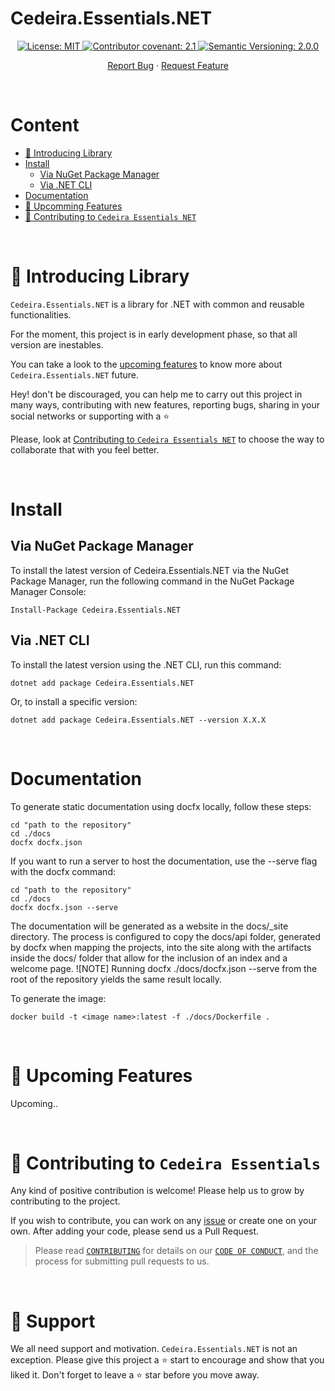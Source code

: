 # Cedeira.Essentials.NET <!-- omit in toc -->

<div style="text-align: center;">
  <a href="https://github.com/cedeirasf/Cedeira.Essentials.NET/blob/main/LICENSE">
    <img alt="License: MIT" src="https://img.shields.io/badge/License-MIT-yellow.svg">
  </a>

  <a href="https://github.com/cedeirasf/Cedeira.Essentials.NET/blob/main/CODE_OF_CONDUCT.md">
    <img alt="Contributor covenant: 2.1" src="https://img.shields.io/badge/Contributor%20Covenant-2.1-4baaaa.svg">
  </a>

  <a href="https://semver.org/">
    <img alt="Semantic Versioning: 2.0.0" src="https://img.shields.io/badge/Semantic--Versioning-2.0.0-a05f79?logo=semantic-release&logoColor=f97ff0">
  </a>

  <br />

  <a href="https://github.com/cedeirasf/Cedeira.Essentials.NET/issues/new/choose">Report Bug</a>
  ·
  <a href="https://github.com/cedeirasf/Cedeira.Essentials.NET/issues/new/choose">Request Feature</a>
</div>

&nbsp;

# Content <!-- omit in toc -->
- [:wave: Introducing Library](#wave-introducing-library)
- [Install](#install)
	- [Via NuGet Package Manager](#via-nuget-package-manager)
	- [Via .NET CLI](#via-net-cli)
- [Documentation](#documentation)
- [:rocket: Upcomming Features](#rocket-upcoming-features)
- [:handshake: Contributing to `Cedeira Essentials NET`](#handshake-contributing-to-Cedeira-Essentials)


&nbsp;
# :wave: Introducing Library
`Cedeira.Essentials.NET` is a library for .NET with common and reusable functionalities.

For the moment, this project is in early development phase, so that all version are inestables.

You can take a look to the [upcoming features](#rocket-upcomming-features) to know more about `Cedeira.Essentials.NET` future.

Hey! don't be discouraged, you can help me to carry out this project in many ways, contributing with new features, reporting bugs, sharing in your social networks or supporting with a :star:

Please, look at [Contributing to `Cedeira Essentials NET`](#handshake-contributing-to-Cedeira-Essentials) to choose the way to collaborate that with you feel better.

&nbsp;
# Install

## Via NuGet Package Manager

To install the latest version of Cedeira.Essentials.NET via the NuGet Package Manager, run the following command in the NuGet Package Manager Console:

```
Install-Package Cedeira.Essentials.NET
```

## Via .NET CLI

To install the latest version using the .NET CLI, run this command:

```
dotnet add package Cedeira.Essentials.NET
```

Or, to install a specific version:

```
dotnet add package Cedeira.Essentials.NET --version X.X.X
```

&nbsp;
# Documentation

To generate static documentation using docfx locally, follow these steps:

```
cd "path to the repository"
cd ./docs
docfx docfx.json
```

If you want to run a server to host the documentation, use the --serve flag with the docfx command:

```
cd "path to the repository"
cd ./docs
docfx docfx.json --serve
```

The documentation will be generated as a website in the docs/_site directory. The process is configured to copy the docs/api folder, generated by docfx when mapping the projects, into the site along with the artifacts inside the docs/ folder that allow for the inclusion of an index and a welcome page.
![NOTE] Running docfx ./docs/docfx.json --serve from the root of the repository yields the same result locally.

To generate the image:

```
docker build -t <image name>:latest -f ./docs/Dockerfile .
```

&nbsp;
# :rocket: Upcoming Features

Upcoming..

&nbsp;
# :handshake: Contributing to `Cedeira Essentials`

Any kind of positive contribution is welcome! Please help us to grow by contributing to the project.

If you wish to contribute, you can work on any [issue](https://github.com/cedeirasf/Cedeira.Essentials.NET/issues/new/choose) or create one on your own. After adding your code, please send us a Pull Request.

> Please read [`CONTRIBUTING`](CONTRIBUTING.md) for details on our [`CODE OF CONDUCT`](CODE_OF_CONDUCT.md), and the process for submitting pull requests to us.

&nbsp;
# :pray: Support

We all need support and motivation. `Cedeira.Essentials.NET` is not an exception. Please give this project a :star: start to encourage and show that you liked it. Don't forget to leave a :star: star before you move away.
